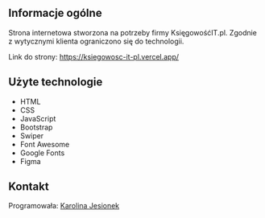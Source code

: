 ## Informacje ogólne
Strona internetowa stworzona na potrzeby firmy KsięgowośćIT.pl. Zgodnie z wytycznymi klienta ograniczono się do technologii.

Link do strony: https://ksiegowosc-it-pl.vercel.app/

## Użyte technologie
* HTML
* CSS
* JavaScript
* Bootstrap
* Swiper
* Font Awesome
* Google Fonts
* Figma

## Kontakt
Programowała: [Karolina Jesionek](mailto:karolina.anna.jesionek@gmail.com)
